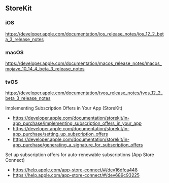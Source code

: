 ## StoreKit

### iOS 
https://developer.apple.com/documentation/ios_release_notes/ios_12_2_beta_3_release_notes
### macOS
https://developer.apple.com/documentation/macos_release_notes/macos_mojave_10_14_4_beta_3_release_notes
### tvOS
https://developer.apple.com/documentation/tvos_release_notes/tvos_12_2_beta_3_release_notes

Implementing Subscription Offers in Your App (StoreKit)
- https://developer.apple.com/documentation/storekit/in-app_purchase/implementing_subscription_offers_in_your_app
- https://developer.apple.com/documentation/storekit/in-app_purchase/setting_up_subscription_offers
- https://developer.apple.com/documentation/storekit/in-app_purchase/generating_a_signature_for_subscription_offers

Set up subscription offers for auto-renewable subscriptions (App Store Connect)
- https://help.apple.com/app-store-connect/#/dev16dfca448
- https://help.apple.com/app-store-connect/#/dev689c93225
